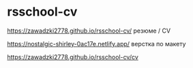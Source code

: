 # rsschool-cv  

 https://zawadzki2778.github.io/rsschool-cv/  резюме / CV 

https://nostalgic-shirley-0ac17e.netlify.app/  верстка по макету

https://zawadzki2778.github.io/rsschool-cv/cv    
